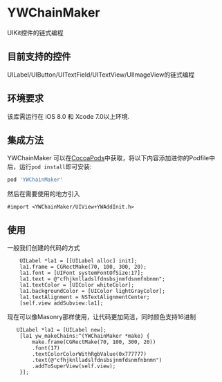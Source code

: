 # YWChainMaker
UIKit控件的链式编程

## 目前支持的控件
UILabel/UIButton/UITextField/UITextView/UIImageView的链式编程

## 环境要求

该库需运行在 iOS 8.0 和 Xcode 7.0以上环境.

## 集成方法

YWChainMaker 可以在[CocoaPods](http://cocoapods.org)中获取，将以下内容添加进你的Podfile中后，运行`pod install`即可安装:

```ruby
pod 'YWChainMaker'
```
然后在需要使用的地方引入

```
#import <YWChainMaker/UIView+YWAddInit.h>
```

## 使用
一般我们创建的代码的方式
```
    UILabel *la1 = [[UILabel alloc] init];
    la1.frame = CGRectMake(70, 100, 300, 20);
    la1.font = [UIFont systemFontOfSize:17];
    la1.text = @"cfhjknlladslfdnsbsjnmfdsnmfnbnmn";
    la1.textColor = [UIColor whiteColor];
    la1.backgroundColor = [UIColor lightGrayColor];
    la1.textAlignment = NSTextAlignmentCenter;
    [self.view addSubview:la1];
```
现在可以像Masonry那样使用，让代码更加简洁，同时颜色支持16进制

```
   UILabel *la1 = [UILabel new];
    [la1 yw_makeChains:^(YWChainMaker *make) {
        make.frame(CGRectMake(70, 100, 300, 20))
        .font(17)
        .textColorColorWithRgbValue(0x777777)
        .text(@"cfhjknlladslfdnsbsjnmfdsnmfnbnmn")
        .addToSuperView(self.view);
    }];
    
```
